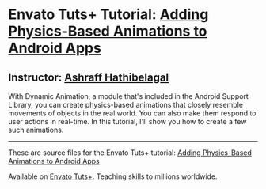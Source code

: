 # Envato Tuts+ Tutorial: [Adding Physics-Based Animations to Android Apps][published url]
## Instructor: [Ashraff Hathibelagal][instructor url]

With Dynamic Animation, a module that's included in the Android Support Library, you can create physics-based animations that closely resemble movements of objects in the real world. You can also make them respond to user actions in real-time. In this tutorial, I'll show you how to create a few such animations.

------
These are source files for the Envato Tuts+ tutorial: [Adding Physics-Based Animations to Android Apps][published url]

Available on [Envato Tuts+](https://tutsplus.com). Teaching skills to millions worldwide.

[published url]: http://code.tutsplus.com/tutorials/adding-physics-based-animations-to-android-apps--cms-29053
[instructor url]: https://tutsplus.com/authors/ashraff-hathibelagal
